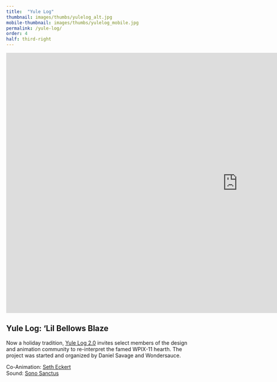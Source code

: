 ```yaml
---
title:  "Yule Log"
thumbnail: images/thumbs/yulelog_alt.jpg
mobile-thumbnail: images/thumbs/yulelog_mobile.jpg
permalink: /yule-log/
order: 4
half: third-right
---
```


<div class='embed-container'>
 <iframe src="https://player.vimeo.com/video/149191822?loop=1&color=f16961&title=0&byline=0&portrait=0" width="1250" height="703" frameborder="0" webkitallowfullscreen mozallowfullscreen allowfullscreen></iframe>
</div>

## **Yule Log: ‘Lil Bellows Blaze**

Now a holiday tradition, [Yule Log 2.0](http://www.watchyulelog.com/) invites select members of the design and animation community to re-interpret the famed WPIX-11 hearth. The project was started and organized by Daniel Savage and Wondersauce. 

Co-Animation: [Seth Eckert](http://setheckert.com/)<br/>
Sound: [Sono Sanctus](http://www.sonosanctus.com/)